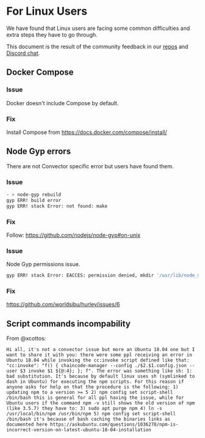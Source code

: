 # For Linux Users

We have found that Linux users are facing some common difficulties and extra steps they have to go through. 

This document is the result of the community feedback in our <a href="https://github.com/worldsibu" target="_blank">repos</a> and <a href="https://discord.gg/twRwpWt" target="_blank"><i class="fab fa-discord"></i> Discord chat</a>.

## Docker Compose

### Issue

Docker doesn't include Compose by default.

### Fix

Install Compose from https://docs.docker.com/compose/install/

## Node Gyp errors

There are not Convector specific error but users have found them.

### Issue

```bash
- > node-gyp rebuild
gyp ERR! build error
gyp ERR! stack Error: not found: make
```

### Fix

Follow: https://github.com/nodejs/node-gyp#on-unix

### Issue

Node Gyp permissions issue.

```bash
gyp ERR! stack Error: EACCES: permission denied, mkdir '/usr/lib/node_modules/@worldsibu/hurley/node_modules/pkcs11js/.node-gyp'
```

### Fix

https://github.com/worldsibu/hurley/issues/6

## Script commands incompability

From @xcottos:

```
Hi all, it's not a convector issue but more an Ubuntu 18.04 one but I want to share it with you: there were some ppl receiving an error in Ubuntu 18.04 while invoking the cc:invoke script defined like that: "cc:invoke": "f() { chaincode-manager --config ./$2.$1.config.json --user $3 invoke $1 ${@:4}; }; f". The error was something like sh: 1: bad substitution. It's because by default linux uses sh (symlinked to dash in Ubuntu) for executing the npm scripts. For this reason if anyone asks for help on that the procedure is the following: 1) updating npm to a version >= 5 2) npm config set script-shell /bin/bash this is general for all ppl having the issue, while for Ubuntu users if the command npm -v still shows the old version of npm (like 3.5.7) they have to: 3) sudo apt purge npm 4) ln -s /usr/local/bin/npm /usr/bin/npm 5) npm config set script-shell /bin/bash it's because of bash caching the binaries links as documented here https://askubuntu.com/questions/1036278/npm-is-incorrect-version-on-latest-ubuntu-18-04-installation
```
